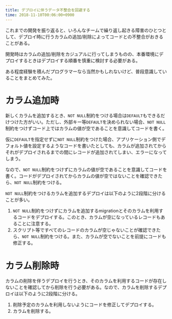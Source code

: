 ```yaml
---
title: デプロイに伴うデータ不整合を回避する
time: 2018-11-10T00:06:00+0900
---
```


これまでの開発を振り返ると、いろんなチームで繰り返し起きる障害のひとつとして、デプロイ時に行うカラムの追加/削除によってコードとの不整合がおきることがある。

開発時はカラムの追加/削除をカジュアルに行ってしまうものの、本番環境にデプロイするときはデプロイする順番を慎重に検討する必要がある。

ある程度経験を積んだプログラマーなら当然かもしれないけど、普段意識していることをまとめてみた。

# カラム追加時
新しくカラムを追加するとき、`NOT NULL`制約をつける場合は`DEFAULT`もできるだけつけた方がいい。ただし、外部キー等`DEFAULT`を決められない場合、`NOT NULL`制約をつけずコード上ではカラムの値が空であることを意識してコードを書く。

仮に`DEFAULT`を指定せずに`NOT NULL`制約をつけた場合、アプリケーション側でデフォルト値を設定するようなコードを書いたとしても、カラムが追加されてからそれがデプロイされるまでの間にレコードが追加されてしまい、エラーになってしまう。

なので、`NOT NULL`制約をつけずにカラムの値が空であることを意識してコードを書く。コードがデプロイされてからカラムの値が空ではないことを確認できたら、`NOT NULL`制約をつける。

`NOT NULL`制約をつけるカラムを追加するデプロイは以下のように2段階に分けることが多い。

1. `NOT NULL`制約をつけずにカラムを追加するmigrationとそのカラムを利用するコードをデプロイする。このとき、カラムが空になっているレコードもあることに注意する。
2. スクリプト等ですべてのレコードのカラムが空じゃないことが確認できたら、`NOT NULL`制約をつける。また、カラムが空でないことを前提にコードも修正する。

# カラム削除時
カラムの削除を伴うデプロイを行うとき、そのカラムを利用するコードが存在しないことを確認してから削除を行う必要がある。なので、カラムを削除するデプロイは以下のように2段階に分ける。

1. 削除予定のカラムを利用しないようにコードを修正してデプロイする。
2. カラムを削除する。
